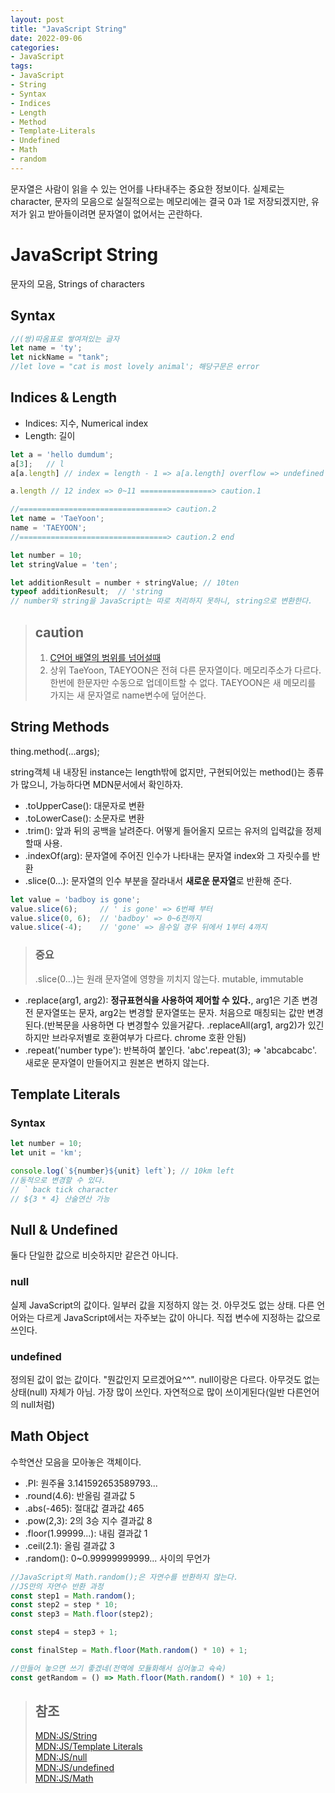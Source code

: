 ```yaml
---
layout: post
title: "JavaScript String"
date: 2022-09-06
categories:
- JavaScript
tags:
- JavaScript
- String
- Syntax
- Indices
- Length
- Method
- Template-Literals
- Undefined
- Math
- random
---
```


문자열은 사람이 읽을 수 있는 언어를 나타내주는 중요한 정보이다. 실제로는 character, 문자의 모음으로 실질적으로는 메모리에는 결국 0과 1로 저장되겠지만, 유저가 읽고 받아들이려면 문자열이 없어서는 곤란하다.

# JavaScript String

문자의 모음, Strings of characters

## Syntax

```javascript
//(쌍)따옴표로 쌓여져있는 글자
let name = 'ty';
let nickName = "tank";
//let love = "cat is most lovely animal'; 해당구문은 error
```

## Indices & Length

- Indices: 지수, Numerical index
- Length: 길이

```javascript
let a = 'hello dumdum';
a[3];   // l
a[a.length] // index = length - 1 => a[a.length] overflow => undefined

a.length // 12 index => 0~11 ================> caution.1

//=================================> caution.2
let name = 'TaeYoon';
name = 'TAEYOON';
//=================================> caution.2 end

let number = 10;
let stringValue = 'ten';

let additionResult = number + stringValue; // 10ten
typeof additionResult;  // 'string
// number와 string을 JavaScript는 따로 처리하지 못하니, string으로 변환한다.
```

> ## caution
> 1. [C언어 배열의 범위를 넘어설때](https://blog.naver.com/PostView.nhn?isHttpsRedirect=true&blogId=tipsware&logNo=221054714926&categoryNo=50&parentCategoryNo=0&viewDate=&currentPage=1&postListTopCurrentPage=1&from=search)   
> 2. 상위 TaeYoon, TAEYOON은 전혀 다른 문자열이다. 메모리주소가 다르다. 한번에 한문자만 수동으로 업데이트할 수 없다. TAEYOON은 새 메모리를 가지는 새 문자열로 name변수에 덮어쓴다.

## String Methods

thing.method(...args);

string객체 내 내장된 instance는 length밖에 없지만, 구현되어있는 method()는 종류가 많으니, 가능하다면 MDN문서에서 확인하자.

- .toUpperCase(): 대문자로 변환
- .toLowerCase(): 소문자로 변환
- .trim(): 앞과 뒤의 공백을 날려준다. 어떻게 들어올지 모르는 유저의 입력값을 정제할때 사용.
- .indexOf(arg): 문자열에 주어진 인수가 나타내는 문자열 index와 그 자릿수를 반환
- .slice(0...): 문자열의 인수 부분을 잘라내서 **새로운 문자열**로 반환해 준다.

```javascript
let value = 'badboy is gone';
value.slice(6);     // ' is gone' => 6번째 부터
value.slice(0, 6);  // 'badboy' => 0~6전까지
value.slice(-4);    // 'gone' => 음수일 경우 뒤에서 1부터 4까지
```

> ### 중요
> .slice(0...)는 원래 문자열에 영향을 끼치지 않는다. mutable, immutable

- .replace(arg1, arg2): **정규표현식을 사용하여 제어할 수 있다.**, arg1은 기존 변경전 문자열또는 문자, arg2는 변경할 문자열또는 문자. 처음으로 매칭되는 값만 변경된다.(반복문을 사용하면 다 변경할수 있을거같다. .replaceAll(arg1, arg2)가 있긴하지만 브라우저별로 호환여부가 다르다. chrome 호환 안됨)
- .repeat('number type'): 반복하여 붙인다. 'abc'.repeat(3); => 'abcabcabc'. 새로운 문자열이 만들어지고 원본은 변하지 않는다.

## Template Literals

### Syntax

```javascript
let number = 10;
let unit = 'km';

console.log(`${number}${unit} left`); // 10km left
//동적으로 변경할 수 있다.
// ` back tick character
// ${3 * 4} 산술연산 가능
```

## Null & Undefined

둘다 단일한 값으로 비슷하지만 같은건 아니다.

### null

실제 JavaScript의 값이다. 일부러 값을 지정하지 않는 것. 아무것도 없는 상태. 다른 언어와는 다르게 JavaScript에서는 자주보는 값이 아니다. 직접 변수에 지정하는 값으로 쓰인다.

### undefined

정의된 값이 없는 값이다. "뭔값인지 모르겠어요^^". null이랑은 다르다. 아무것도 없는 상태(null) 자체가 아님. 가장 많이 쓰인다. 자연적으로 많이 쓰이게된다(일반 다른언어의 null처럼)

## Math Object

수학연산 모음을 모아놓은 객체이다.

- .PI: 원주율 3.141592653589793...
- .round(4.6): 반올림 결과값 5
- .abs(-465): 절대값 결과값 465
- .pow(2,3): 2의 3승 지수 결과값 8
- .floor(1.99999...): 내림 결과값 1
- .ceil(2.1): 올림 결과값 3
- .random(): 0~0.99999999999...  사이의 무언가
```javascript
//JavaScript의 Math.random();은 자연수를 반환하지 않는다.
//JS만의 자연수 반환 과정
const step1 = Math.random();
const step2 = step * 10;
const step3 = Math.floor(step2);

const step4 = step3 + 1;

const finalStep = Math.floor(Math.random() * 10) + 1;

//만들어 놓으면 쓰기 좋겠네(전역에 모듈화해서 심어놓고 슉슉)
const getRandom = () => Math.floor(Math.random() * 10) + 1;
```

> ## 참조
> [MDN:JS/String](https://developer.mozilla.org/ko/docs/Web/JavaScript/Reference/Global_Objects/String)   
> [MDN:JS/Template Literals](https://developer.mozilla.org/ko/docs/Web/JavaScript/Reference/Template_literals)   
> [MDN:JS/null](https://developer.mozilla.org/ko/docs/Web/JavaScript/Reference/Operators/null)   
> [MDN:JS/undefined](https://developer.mozilla.org/ko/docs/Web/JavaScript/Reference/Global_Objects/undefined)   
> [MDN:JS/Math](https://developer.mozilla.org/ko/docs/Web/JavaScript/Reference/Global_Objects/Math)